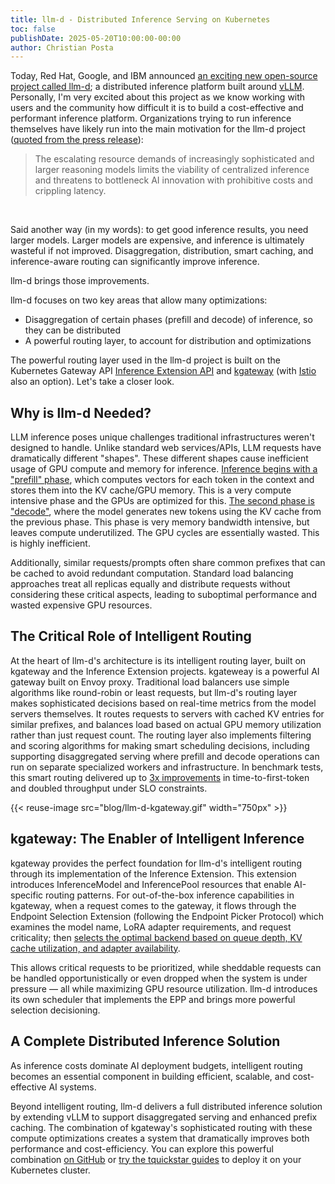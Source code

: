 ```yaml
---
title: llm-d - Distributed Inference Serving on Kubernetes
toc: false
publishDate: 2025-05-20T10:00:00-00:00
author: Christian Posta
---
```


Today, Red Hat, Google, and IBM announced [an exciting new open-source project called llm-d](https://llm-d.ai/blog/llm-d-announce); a distributed inference platform built around [vLLM](https://github.com/vllm-project/vllm). Personally, I'm very excited about this project as we know working with users and the community how difficult it is to build a cost-effective and performant inference platform. Organizations trying to run inference themselves have likely run into the main motivation for the llm-d project ([quoted from the press release](https://llm-d.ai/blog/llm-d-press-release)):

<blockquote> 
The escalating resource demands of increasingly sophisticated and larger reasoning models limits the viability of centralized inference and threatens to bottleneck AI innovation with prohibitive costs and crippling latency.
</blockquote>
<br>

Said another way (in my words): to get good inference results, you need larger models. Larger models are expensive, and inference is ultimately wasteful if not improved. Disaggregation, distribution, smart caching, and inference-aware routing can significantly improve inference. 

llm-d brings those improvements.

llm-d focuses on two key areas that allow many optimizations:

* Disaggregation of certain phases (prefill and decode) of inference, so they can be distributed  
* A powerful routing layer, to account for distribution and optimizations

The powerful routing layer used in the llm-d project is built on the Kubernetes Gateway API [Inference Extension API](https://gateway-api-inference-extension.sigs.k8s.io) and [kgateway](https://kgateway.dev) (with [Istio](https://istio.io) also an option). Let's take a closer look.

## Why is llm-d Needed?

LLM inference poses unique challenges traditional infrastructures weren't designed to handle. Unlike standard web services/APIs, LLM requests have dramatically different "shapes". These different shapes cause inefficient usage of GPU compute and memory for inference. [Inference begins with a "prefill" phase](https://medium.com/@sailakkshmiallada/understanding-the-two-key-stages-of-llm-inference-prefill-and-decode-29ec2b468114), which computes vectors for each token in the context and stores them into the KV cache/GPU memory. This is a very compute intensive phase and the GPUs are optimized for this. [The second phase is "decode"](https://medium.com/@sailakkshmiallada/understanding-the-two-key-stages-of-llm-inference-prefill-and-decode-29ec2b468114), where the model generates new tokens using the KV cache from the previous phase. This phase is very memory bandwidth intensive, but leaves compute underutilized. The GPU cycles are essentially wasted. This is highly inefficient. 

Additionally, similar requests/prompts often share common prefixes that can be cached to avoid redundant computation. Standard load balancing approaches treat all replicas equally and distribute requests without considering these critical aspects, leading to suboptimal performance and wasted expensive GPU resources.

## The Critical Role of Intelligent Routing

At the heart of llm-d's architecture is its intelligent routing layer, built on kgateway and the Inference Extension projects. kgateweay is a powerful AI gateway built on Envoy proxy. Traditional load balancers use simple algorithms like round-robin or least requests, but llm-d's routing layer makes sophisticated decisions based on real-time metrics from the model servers themselves. It routes requests to servers with cached KV entries for similar prefixes, and balances load based on actual GPU memory utilization rather than just request count. The routing layer also implements filtering and scoring algorithms for making smart scheduling decisions, including supporting disaggregated serving where prefill and decode operations can run on separate specialized workers and infrastructure. In benchmark tests, this smart routing delivered up to [3x improvements](https://llm-d.ai/blog/llm-d-announce) in time-to-first-token and doubled throughput under SLO constraints. 

{{< reuse-image src="blog/llm-d-kgateway.gif" width="750px" >}}

## kgateway: The Enabler of Intelligent Inference

kgateway provides the perfect foundation for llm-d's intelligent routing through its implementation of the Inference Extension. This extension introduces InferenceModel and InferencePool resources that enable AI-specific routing patterns. For out-of-the-box inference capabilities in kgateway, when a request comes to the gateway, it flows through the Endpoint Selection Extension (following the Endpoint Picker Protocol) which examines the model name, LoRA adapter requirements, and request criticality; then [selects the optimal backend based on queue depth, KV cache utilization, and adapter availability](https://kgateway.dev/blog/deep-dive-inference-extensions/).

This allows critical requests to be prioritized, while sheddable requests can be handled opportunistically or even dropped when the system is under pressure — all while maximizing GPU resource utilization. llm-d introduces its own scheduler that implements the EPP and brings more powerful selection decisioning.

## A Complete Distributed Inference Solution

As inference costs dominate AI deployment budgets, intelligent routing becomes an essential component in building efficient, scalable, and cost-effective AI systems.  

Beyond intelligent routing, llm-d delivers a full distributed inference solution by extending vLLM to support disaggregated serving and enhanced prefix caching. The combination of kgateway's sophisticated routing with these compute optimizations creates a system that dramatically improves both performance and cost-efficiency. You can explore this powerful combination [on GitHub](https://github.com/llm-d/llm-d) or [try the tquickstar guides](https://github.com/llm-d/llm-d-deployer/tree/main/quickstart) to deploy it on your Kubernetes cluster. 

